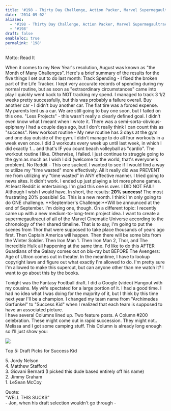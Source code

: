 ```yaml
---
title: '#198 - Thirty Day Challenge, Action Packer, Marvel Supermegaultracut'
date: '2014-09-02'
aliases:
  - '#198 - Thirty Day Challenge, Action Packer, Marvel Supermegaultracut'
  - '#198'
draft: false
enableToc: true
permalink: '198'
---
```


Motto: Read It

  
When it comes to my New Year's resolution, August was known as "the Month of Many Challenges". Here's a brief summary of the results for the five things I set out to do last month: Track Spending - I fixed the broken part of the Life Tracker. I kept very accurate records of spending during my normal routine, but as soon as "extraordinary circumstances" came into play I quickly went back to NOT tracking my spend. I managed to track 3 1/2 weeks pretty successfully, but this was probably a failure overall. Buy another car - I didn't buy another car. The flat tire was a forced expense. My parents lent us a car. We are still going to buy one soon, but I failed on this one. "Less Projects" - this wasn't really a clearly defined goal. I didn't even know what I meant when I wrote it. There was a semi-sorta-obvious-epiphany I had a couple days ago, but I don't really think I can count this as "success". New workout routine - My new routine has 3 days at the gym and one day outside of the gym. I didn't manage to do all four workouts in a week even once. I did 3 workouts every week up until last week, in which I did exactly 1... and that's IF you count beach volleyball as "cardio". The workout routine I like. Otherwise, I failed. I just continue to struggle going to the gym as much as I wish I did (welcome to the world, that's everyone's problem). No Reddit - This one sucked. I wanted to see if I would find a way to utilize my "time wasted" more effectively. All it really did was PREVENT me from utilizing my "time wasted" in ANY effective manner. I tried going to news sites. It didn't work. I ended up just playing a lot more phone games. At least Reddit is entertaining. I'm glad this one is over. I DID NOT FAIL! Although I wish I would have. In short, the results: **20% success!** The most frustrating 20% possible! So. This is a new month. I think I'm only going to do ONE challenge. **September's Challenge:**Will be announced at the end of September. I'm doing one, though. On a different topic: I recently came up with a new medium-to-long-term project idea. I want to create a supermegaultracut of all of the Marvel Cinematic Universe according to the chronology of their shared timeline. That is to say, I'm going to put the scenes from Thor that were supposed to take place thousands of years ago first. Then Captain America will happen. Then there will be some bits from the Winter Soldier. Then Iron Man 1\. Then Iron Man 2, Thor, and The Incredible Hulk all happening at the same time. I'd like to do this AFTER Guardians of the Galaxy comes out on blu-ray but BEFORE The Avengers: Age of Ultron comes out in theater. In the meantime, I have to lookup copyright laws and figure out what exactly I'm allowed to do. I'm pretty sure I'm allowed to make this supercut, but can anyone other than me watch it? I want to go about this by the books.  
  
Tonight was the Fantasy Football draft. I did a Google (video) Hangout with my cousins. My wife spectated for a large portion of it. I had a good time. I had no idea what I was doing for the majority of it, but I think by this time next year I'll be a champion. I changed my team name from "Archimedes Garfunkel" to "Success Kid" when I realized that each team is supposed to have an associated picture.   
I have several Columns lined up. Two feature posts. A Column #200 celebration. These might come out in rapid succession. They might not.. Melissa and I got some camping stuff. This Column is already long enough so I'll just show you:  
  
  
[![](assets/198-1.jpg)](http://1.bp.blogspot.com/-Tnysjp%5F1o84/VAagp5UAXHI/AAAAAAABcWs/RIDMfjUgws4/s1600/IMG%5F20140901%5F170256.jpg)

  
Top 5: Draft Picks for Success Kid

5\. Jordy Nelson  
4\. Matthew Stafford  
3\. Giovani Bernard (I picked this dude based entirely off his name)  
2\. Jimmy Graham  
1\. LeSean McCoy  
  
Quote:   
“WELL THIS SUCKS”  
\- Jon, when his draft selection wouldn't go through -
